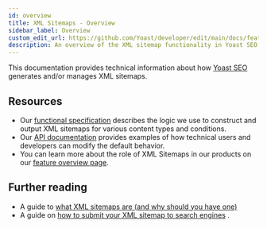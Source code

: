 ```yaml
---
id: overview
title: XML Sitemaps - Overview
sidebar_label: Overview
custom_edit_url: https://github.com/Yoast/developer/edit/main/docs/features/xml-sitemaps/overview.md
description: An overview of the XML sitemap functionality in Yoast SEO
---
```

This documentation provides technical information about how [Yoast SEO](https://yoast.com/wordpress/plugins/seo/) generates and/or manages XML sitemaps.

## Resources
* Our [functional specification](functional-specification.md) describes the logic we use to construct and output XML sitemaps for various content types and conditions.
* Our [API documentation](api.md) provides examples of how technical users and developers can modify the default behavior.
* You can learn more about the role of XML Sitemaps in our products on our [feature overview page](https://yoast.com/wordpress/plugins/seo/xml-sitemaps/).

## Further reading
* A guide to [what XML sitemaps are (and why should you have one)](https://yoast.com/what-is-an-xml-sitemap-and-why-should-you-have-one/)
* A guide on [how to submit your XML sitemap to search engines](https://kb.yoast.com/kb/submit-sitemap-search-engines/) .
